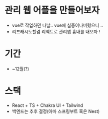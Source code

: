 # 관리 웹 어플을 만들어보자
-   vue로 작업하던 나날.. vue에 실증이나버렸으니 ..
-   리프래시도할겸 리액트로 관리앱 흉내를 내보자 !

# 기간
-   ~12월(?)

# 스택
-   React + TS + Chakra UI + Tailwind
-   백엔드는 추후 결정(아마 스프링부트 혹은 Nest)
